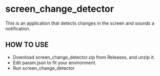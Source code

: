 # screen_change_detector
This is an application that detects changes in the screen and sounds a notification.

## HOW TO USE
- Download screen_change_detector.zip from Releases, and unzip it.
- Edit param.json to fit your environment.
- Run screen_change_detector
